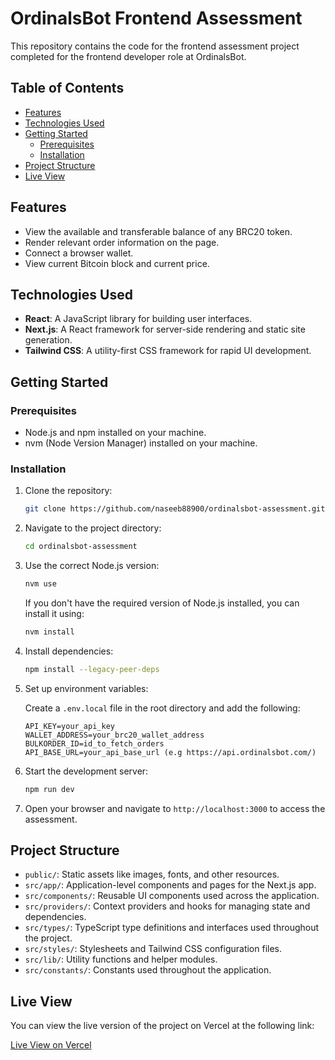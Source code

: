 # OrdinalsBot Frontend Assessment

This repository contains the code for the frontend assessment project completed for the frontend developer role at OrdinalsBot.

## Table of Contents

- [Features](#features)
- [Technologies Used](#technologies-used)
- [Getting Started](#getting-started)
  - [Prerequisites](#prerequisites)
  - [Installation](#installation)
- [Project Structure](#project-structure)
- [Live View](#live-view)

## Features

- View the available and transferable balance of any BRC20 token.
- Render relevant order information on the page.
- Connect a browser wallet.
- View current Bitcoin block and current price.

## Technologies Used

- **React**: A JavaScript library for building user interfaces.
- **Next.js**: A React framework for server-side rendering and static site generation.
- **Tailwind CSS**: A utility-first CSS framework for rapid UI development.

## Getting Started

### Prerequisites

- Node.js and npm installed on your machine.
- nvm (Node Version Manager) installed on your machine.

### Installation

1. Clone the repository:

    ```bash
    git clone https://github.com/naseeb88900/ordinalsbot-assessment.git
    ```

2. Navigate to the project directory:

    ```bash
    cd ordinalsbot-assessment
    ```

3. Use the correct Node.js version:

    ```bash
    nvm use
    ```

    If you don't have the required version of Node.js installed, you can install it using:

    ```bash
    nvm install
    ```

4. Install dependencies:

    ```bash
    npm install --legacy-peer-deps
    ```

5. Set up environment variables:

    Create a `.env.local` file in the root directory and add the following:

    ```env
    API_KEY=your_api_key
    WALLET_ADDRESS=your_brc20_wallet_address
    BULKORDER_ID=id_to_fetch_orders
    API_BASE_URL=your_api_base_url (e.g https://api.ordinalsbot.com/)
    ```

6. Start the development server:

    ```bash
    npm run dev
    ```

7. Open your browser and navigate to `http://localhost:3000` to access the assessment.

## Project Structure

- `public/`: Static assets like images, fonts, and other resources.
- `src/app/`: Application-level components and pages for the Next.js app.
- `src/components/`: Reusable UI components used across the application.
- `src/providers/`: Context providers and hooks for managing state and dependencies.
- `src/types/`: TypeScript type definitions and interfaces used throughout the project.
- `src/styles/`: Stylesheets and Tailwind CSS configuration files.
- `src/lib/`: Utility functions and helper modules.
- `src/constants/`: Constants used throughout the application.

## Live View

You can view the live version of the project on Vercel at the following link:

[Live View on Vercel](https://ordinalsbot-assessment.vercel.app)
